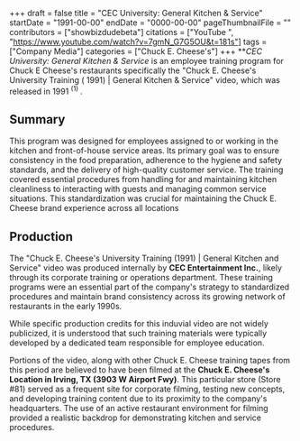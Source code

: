 +++
draft = false
title = "CEC University: General Kitchen & Service"
startDate = "1991-00-00"
endDate = "0000-00-00"
pageThumbnailFile = ""
contributors = ["showbizdudebeta"]
citations = ["YouTube ", "https://www.youtube.com/watch?v=7gmN_G7G5OU&t=181s"]
tags = ["Company Media"]
categories = ["Chuck E. Cheese's"]
+++
***CEC University: General Kitchen & Service* is an employee training program  for Chuck E Cheese's restaurants specifically the "Chuck E. Cheese's University Training ( 1991) | General Kitchen & Service" video, which was released in 1991 <sup> (1) </sup>. 

## Summary 
This program was designed for employees assigned to or working in the kitchen and front-of-house service areas. Its primary goal was to ensure consistency in the food preparation, adherence to the hygiene and safety standards, and the delivery of high-quality customer service. The training covered essential procedures from handling for and maintaining kitchen cleanliness to interacting with guests and managing common service situations. This standardization was crucial for maintaining the Chuck E. Cheese brand experience across all locations 

## Production

The "Chuck E. Cheese's University Training (1991) | General Kitchen and Service" video was produced internally by **CEC Entertainment Inc.**, likely through its corporate training or operations department. These training programs were an essential part of the company's strategy to standardized procedures and maintain brand consistency across its growing network of restaurants in the early 1990s.

While specific production credits for this induvial video are not widely publicized, it is understood that such training materials were typically developed by a dedicated team responsible for employee education. 

Portions of the video, along with other Chuck E. Cheese training tapes from this period are believed to have been filmed at the **Chuck E. Cheese's Location in Irving, TX  (3903 W Airport Fwy)**. This particular store (Store #81) served as a frequent site for corporate filming, testing new concepts, and developing training content due to its proximity to the company's headquarters. The use of an active restaurant environment for filming provided a realistic backdrop for demonstrating kitchen and service procedures. 
